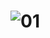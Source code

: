 # ![01](https://github.com/lekeiken/hafun/assets/143087649/e5f66a12-dc9a-479f-827f-dff09f273a37)

# 
